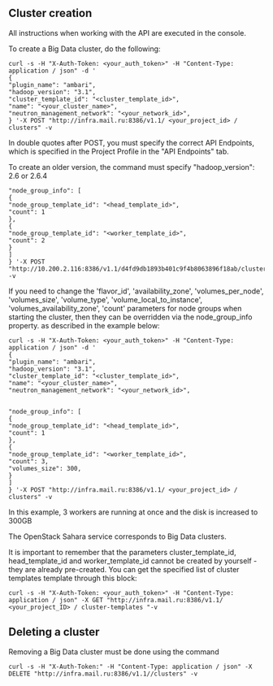 Cluster creation
----------------

All instructions when working with the API are executed in the console.

To create a Big Data cluster, do the following:

```
curl -s -H "X-Auth-Token: <your_auth_token>" -H "Content-Type: application / json" -d '
{
"plugin_name": "ambari",
"hadoop_version": "3.1",
"cluster_template_id": "<cluster_template_id>",
"name": "<your_cluster_name>",
"neutron_management_network": "<your_network_id>",
} '-X POST "http://infra.mail.ru:8386/v1.1/ <your_project_id> / clusters" -v
```

In double quotes after POST, you must specify the correct API Endpoints, which is specified in the Project Profile in the "API Endpoints" tab.

To create an older version, the command must specify "hadoop_version": 2.6 or 2.6.4

```
"node_group_info": [
{
"node_group_template_id": "<head_template_id>",
"count": 1
},
{
"node_group_template_id": "<worker_template_id>",
"count": 2
}
]
} '-X POST "http://10.200.2.116:8386/v1.1/d4fd9db1893b401c9f4b8063896f18ab/clusters" -v
```

If you need to change the 'flavor_id', 'availability_zone', 'volumes_per_node', 'volumes_size', 'volume_type', 'volume_local_to_instance', 'volumes_availability_zone', 'count' parameters for node groups when starting the cluster, then they can be overridden via the node_group_info property. as described in the example below:

```
curl -s -H "X-Auth-Token: <your_auth_token>" -H "Content-Type: application / json" -d '
{
"plugin_name": "ambari",
"hadoop_version": "3.1",
"cluster_template_id": "<cluster_template_id>",
"name": "<your_cluster_name>",
"neutron_management_network": "<your_network_id>",


"node_group_info": [
{
"node_group_template_id": "<head_template_id>",
"count": 1
},
{
"node_group_template_id": "<worker_template_id>",
"count": 3,
"volumes_size": 300,
}
]
} '-X POST "http://infra.mail.ru:8386/v1.1/ <your_project_id> / clusters" -v
```

In this example, 3 workers are running at once and the disk is increased to 300GB

The OpenStack Sahara service corresponds to Big Data clusters.

It is important to remember that the parameters cluster_template_id, head_template_id and worker_template_id cannot be created by yourself - they are already pre-created. You can get the specified list of cluster templates template through this block:

```
curl -s -H "X-Auth-Token: <your_auth_token>" -H "Content-Type: application / json" -X GET "http://infra.mail.ru:8386/v1.1/ <your_project_ID> / cluster-templates "-v
```

Deleting a cluster
------------------

Removing a Big Data cluster must be done using the command

```
curl -s -H "X-Auth-Token:" -H "Content-Type: application / json" -X DELETE "http://infra.mail.ru:8386/v1.1//clusters" -v
```